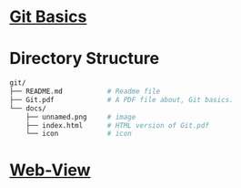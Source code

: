 # [Git Basics](Git.pdf)
# Directory Structure
```bash
git/
├── README.md           # Readme file
├── Git.pdf             # A PDF file about, Git basics.
└── docs/
    ├── unnamed.png     # image
    ├── index.html      # HTML version of Git.pdf
    └── icon            # icon
```
# [Web-View](https://harshkhalkar.github.io/git/)
